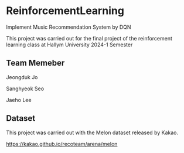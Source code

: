 # ReinforcementLearning
 Implement Music Recommendation System by DQN
 
 This project was carried out for the final project of the reinforcement learning class at Hallym University 2024-1 Semester 

## Team Memeber
 Jeongduk Jo
 
 Sanghyeok Seo
 
 Jaeho Lee

## Dataset
 This project was carried out with the Melon dataset released by Kakao.
 
 https://kakao.github.io/recoteam/arena/melon
